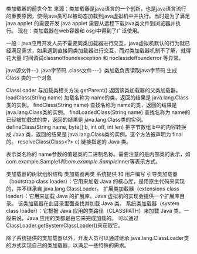 类加载器的前世今生
来源：类加载器是java语言的一个创新，也是java语言流行的重要原因，使得java类可以被动态加载到java虚拟机中并执行。当时是为了满足java applet 的需要开发
     java applet 需要从远程下载java类文件到浏览器并执行。
现在：类加载器在web容器和 osgi中得到了广泛使用。

一般：java应用开发人员不需要同类加载器进行交互，java虚拟机默认的行为就已经满足需求，如果遇到直接同类加载器进行交互，而对类加载器机制不了解，就得花大量
     时间调试classnotfoundexception 和 noclassdeffounderror 等异常。



java源文件--》java字节码 .class文件---》类加载负责读取java字节码 生成 Class 类的一个对象

ClassLoader   与加载类相关方法
getParent()	返回该类加载器的父类加载器。
loadClass(String name)	加载名称为 name的类，返回的结果是 java.lang.Class类的实例。
findClass(String name)	查找名称为 name的类，返回的结果是 java.lang.Class类的实例。
findLoadedClass(String name)	查找名称为 name的已经被加载过的类，返回的结果是 java.lang.Class类的实例。
defineClass(String name, byte[] b, int off, int len)	把字节数组 b中的内容转换成 Java 类，返回的结果是 java.lang.Class类的实例。这个方法被声明为 final的。
resolveClass(Class<?> c)	链接指定的 Java 类。

表示类名称的 name参数的值是类的二进制名称。需要注意的是内部类的表示，如 com.example.Sample$1和 com.example.Sample$Inner等表示方式。


类加载器的树状组织结构
类加载器两类 系统提供  和  用户编写
引导类加载器（bootstrap class loader）：它用来加载 Java 的核心库，是用原生代码来实现的，并不继承自 java.lang.ClassLoader。
扩展类加载器（extensions class loader）：它用来加载 Java 的扩展库。Java 虚拟机的实现会提供一个扩展库目录。
                                        该类加载器在此目录里面查找并加载 Java 类。
系统类加载器（system class loader）：它根据 Java 应用的类路径（CLASSPATH）来加载 Java 类。一般来说，Java 应用的类都是由它来完成加载的。
                                        可以通过 ClassLoader.getSystemClassLoader()来获取它。

除了系统提供的类加载器以外，开发人员可以通过继承 java.lang.ClassLoader类的方式实现自己的类加载器，以满足一些特殊的需求。



